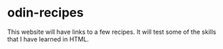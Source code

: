 # odin-recipes
This website will have links to a few recipes. It will test some of the skills that I have learned in HTML.